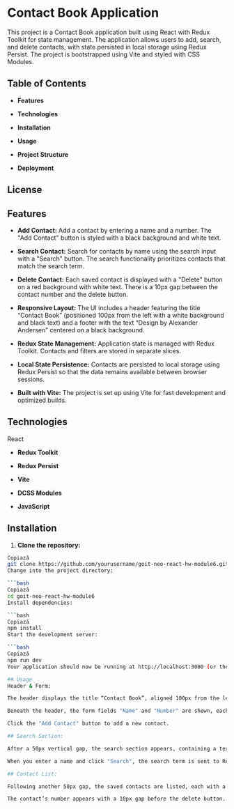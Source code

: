 # Contact Book Application
This project is a Contact Book application built using React with Redux Toolkit for state management. The application allows users to add, search, and delete contacts, with state persisted in local storage using Redux Persist. The project is bootstrapped using Vite and styled with CSS Modules.

## Table of Contents
  - **Features**

  - **Technologies**

  - **Installation**

  - **Usage**

  - **Project Structure**

  - **Deployment**

## License

## Features
- **Add Contact:**
Add a contact by entering a name and a number. The "Add Contact" button is styled with a black background and white text.

- **Search Contact:**
Search for contacts by name using the search input with a "Search" button. The search functionality prioritizes contacts that match the search term.

- **Delete Contact:**
Each saved contact is displayed with a "Delete" button on a red background with white text. There is a 10px gap between the contact number and the delete button.

- **Responsive Layout:**
The UI includes a header featuring the title “Contact Book” (positioned 100px from the left with a white background and black text) and a footer with the text “Design by Alexander Andersen” centered on a black background.

- **Redux State Management:**
Application state is managed with Redux Toolkit. Contacts and filters are stored in separate slices.

- **Local State Persistence:**
Contacts are persisted to local storage using Redux Persist so that the data remains available between browser sessions.

- **Built with Vite:**
The project is set up using Vite for fast development and optimized builds.

## Technologies
React

- **Redux Toolkit**

- **Redux Persist**

- **Vite**

- **DCSS Modules**

- **JavaScript**

## Installation

1. **Clone the repository:**

```bash
Copiază
git clone https://github.com/yourusername/goit-neo-react-hw-module6.git
Change into the project directory:

```bash
Copiază
cd goit-neo-react-hw-module6
Install dependencies:

```bash
Copiază
npm install
Start the development server:

```bash
Copiază
npm run dev
Your application should now be running at http://localhost:3000 (or the default port provided by Vite).

## Usage
Header & Form:

The header displays the title “Contact Book”, aligned 100px from the left.

Beneath the header, the form fields "Name" and "Number" are shown, each on its own line, with their inputs styled accordingly.

Click the "Add Contact" button to add a new contact.

## Search Section:

After a 50px vertical gap, the search section appears, containing a text input and a "Search" button.

When you enter a name and click "Search", the search term is sent to Redux, and the list is updated to display matching contacts first.

## Contact List:

Following another 50px gap, the saved contacts are listed, each with a "Delete" button (with a red background).

The contact’s number appears with a 10px gap before the delete button.
